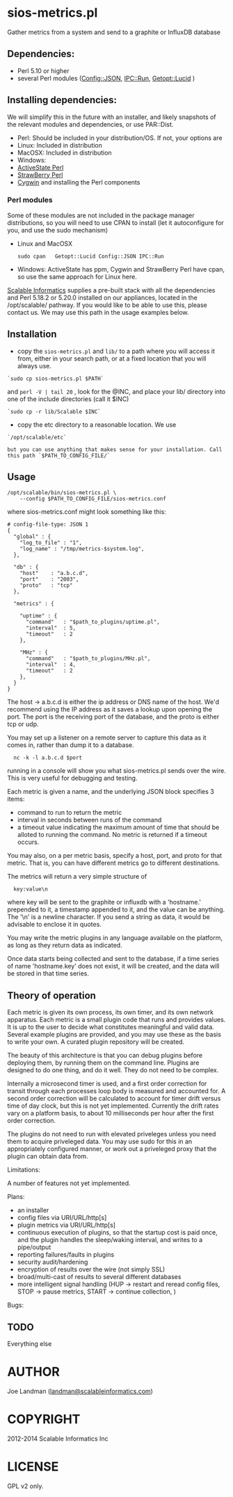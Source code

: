 sios-metrics.pl
===========

Gather metrics from a system and send to a graphite or InfluxDB database 


Dependencies:
-------------

*  Perl 5.10 or higher
*  several Perl modules ([Config::JSON](http://search.cpan.org/~rizen/Config-JSON-1.5100/lib/Config/JSON.pm), [IPC::Run](http://search.cpan.org/~toddr/IPC-Run-0.92/lib/IPC/Run.pm), [Getopt::Lucid](http://search.cpan.org/~dagolden/Getopt-Lucid-1.05/lib/Getopt/Lucid.pm) )

    
Installing dependencies:
------------------------

We will simplify this in the future with an installer, and likely snapshots of the relevant modules and dependencies, or use PAR::Dist.

*  Perl:  Should be included in your distribution/OS.  If not, your options are 
*  Linux:    Included in distribution
*  MacOSX:   Included in distribution
*  Windows:  
  *  [ActiveState Perl](http://www.activestate.com/activeperl/downloads)
  *  [StrawBerry Perl](http://strawberryperl.com/)
  *  [Cygwin](https://www.cygwin.com/) and installing the Perl components


### Perl modules ###
Some of these modules are not included in the package manager distributions, so you will need to use CPAN to install (let it autoconfigure for you, and use the sudo mechanism)
   
* Linux and MacOSX

  `sudo cpan   Getopt::Lucid Config::JSON IPC::Run `

  
* Windows:  ActiveState has ppm, Cygwin and StrawBerry Perl have cpan, so use the same approach for Linux here.


[Scalable Informatics](https://scalableinformatics.com) supplies a pre-built stack with all the dependencies and Perl 5.18.2 or 5.20.0 installed on our appliances, located in the /opt/scalable/ pathway.  If you would like to be able to use this, please contact us.  We may use this path in the usage examples below.

Installation
------------
   * copy the `sios-metrics.pl` and `lib/` to a path where you will access it from, either in your search path, or at a fixed location that you will always use.

    `sudo cp sios-metrics.pl $PATH`

   and `perl -V | tail 20` , look for the @INC, and place your lib/ directory into one of the include directories (call it $INC)

    `sudo cp -r lib/Scalable $INC`

   * copy the etc directory to a reasonable location.  We use 

    `/opt/scalable/etc`

    but you can use anything that makes sense for your installation. Call this path `$PATH_TO_CONFIG_FILE/`


Usage
-----

    /opt/scalable/bin/sios-metrics.pl \
        --config $PATH_TO_CONFIG_FILE/sios-metrics.conf
  
  
    
where sios-metrics.conf might look something like this:

    # config-file-type: JSON 1
    {
      "global" : {
        "log_to_file" : "1",
        "log_name" : "/tmp/metrics-$system.log",
      },
      
      "db" : {
        "host"    : "a.b.c.d",
        "port"    : "2003",
        "proto"   : "tcp"
      },
      
      "metrics" : {      
        
        "uptime" : {
          "command"   : "$path_to_plugins/uptime.pl",
          "interval"  : 5,
          "timeout"   : 2                
        },
        
        "MHz" : {
          "command"   : "$path_to_plugins/MHz.pl",
          "interval"  : 4,
          "timeout"   : 2                
        },
      } 
    }

The host -> a.b.c.d is either the ip address or DNS name of the host.  We'd recommend using the IP address as it saves a lookup upon opening the port.  The port is the receiving port of the database, and the proto is either tcp or udp.

You may set up a listener on a remote server to capture this data as it comes in, rather than dump it to a database.  

      nc -k -l a.b.c.d $port

running in a console will show you what sios-metrics.pl sends over the wire.  This is very useful for debugging and testing.

Each metric is given a name, and the underlying JSON block specifies 3 items:
  * command to run to return the metric
  * interval in seconds between runs of the command
  * a timeout value indicating the maximum amount of time that should be alloted to running the command.  No metric is returned if a timeout occurs.

You may also, on a per metric basis, specify a host, port, and proto for that metric.  That is, you can have different metrics go to different destinations.

The metrics will return a very simple structure of 

      key:value\n

where key will be sent to the graphite or influxdb with a 'hostname.' prepended to it, a timestamp appended to it, and the value can be anything.  The '\n' is a newline character.  If you send a string as data, it would be advisable to enclose it in quotes.

You may write the metric plugins in any language available on the platform, as long as they return data as indicated.

Once data starts being collected and sent to the database, if a time series of name 'hostname.key' does not exist, it will be created, and the data will be stored in that time series.


Theory of operation
-------------------

Each metric is given its own process, its own timer, and its own network apparatus.  Each metric is a small plugin code that runs and provides values.  It is up to the user to decide what constitutes meaningful and valid data.  Several example plugins are provided, and you may use these as the basis to write your own.  A curated plugin repository will be created.

The beauty of this architecture is that you can debug plugins before deploying them, by running them on the command line.  Plugins are designed to do one thing, and do it well.  They do not need to be complex.

Internally a microsecond timer is used, and a first order correction for transit through each processes loop body is measured and accounted for.  A second order correction will be calculated to account for timer drift versus time of day clock, but this is not yet implemented.  Currently the drift rates vary on a platform basis, to about 10 milliseconds per hour after the first order correction.

The plugins do not need to run with elevated priveleges unless you need them to acquire priveleged data.  You may use sudo for this in an appropriately configured manner, or work out a priveleged proxy that the plugin can obtain data from.  



Limitations:

  A number of features not yet implemented.   


Plans:
  * an installer
  * config files via URI/URL/http[s] 
  * plugin metrics via URI/URL/http[s]
  * continuous execution of plugins, so that the startup cost is paid once, and the plugin handles the sleep/waking interval, and writes to a pipe/output
  * reporting failures/faults in plugins
  * security audit/hardening
  * encryption of results over the wire (not simply SSL)
  * broad/multi-cast of results to several different databases
  * more intelligent signal handling (HUP ->  restart and reread config files, STOP -> pause metrics, START -> continue collection, )


Bugs:

  

TODO
--------

Everything else


AUTHOR
=======

Joe Landman (landman@scalableinformatics.com)


COPYRIGHT
=========
2012-2014 Scalable Informatics Inc


LICENSE
=======
GPL v2 only.
